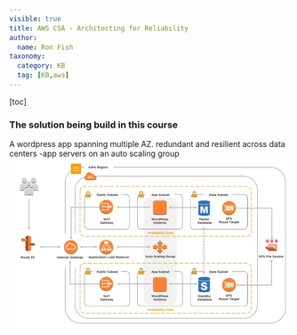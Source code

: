 ```yaml
---
visible: true
title: AWS CSA - Architecting for Reliability
author:
  name: Ron Fish
taxonomy:
  category: KB
  tag: [KB,aws]
---
```

[toc]

### The solution being build in this course
A wordpress app spanning multiple AZ. redundant and resilient across data centers
-app servers on an auto scaling group
![](./1.png)
